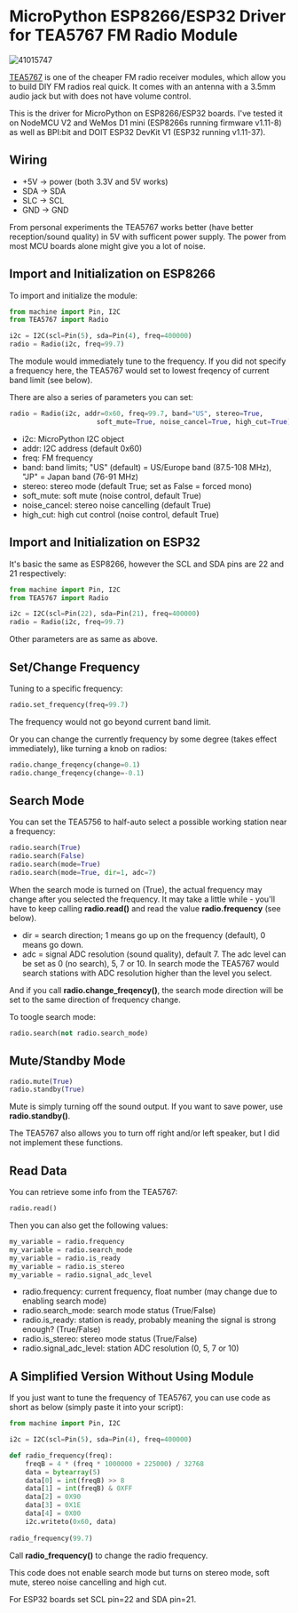 # MicroPython ESP8266/ESP32 Driver for TEA5767 FM Radio Module

![41015747](https://user-images.githubusercontent.com/44191076/64875299-62e6e300-d67f-11e9-92d2-b0bdd43494aa.jpg)

[TEA5767](https://www.sparkfun.com/datasheets/Wireless/General/TEA5767.pdf) is one of the cheaper FM radio receiver modules, which allow you to build DIY FM radios real quick. It comes with an antenna with a 3.5mm audio jack but with does not have volume control.

This is the driver for MicroPython on ESP8266/ESP32 boards. I've tested it on NodeMCU V2 and WeMos D1 mini (ESP8266s running firmware v1.11-8) as well as BPI:bit and DOIT ESP32 DevKit V1 (ESP32 running v1.11-37).

## Wiring

* +5V -> power (both 3.3V and 5V works)
* SDA -> SDA
* SLC -> SCL
* GND -> GND

From personal experiments the TEA5767 works better (have better reception/sound quality) in 5V with sufficent power supply. The power from most MCU boards alone might give you a lot of noise.

## Import and Initialization on ESP8266

To import and initialize the module:

```python
from machine import Pin, I2C
from TEA5767 import Radio

i2c = I2C(scl=Pin(5), sda=Pin(4), freq=400000)
radio = Radio(i2c, freq=99.7)
```

The module would immediately tune to the frequency. If you did not specify a frequency here, the TEA5767 would set to lowest freqency of current band limit (see below).

There are also a series of parameters you can set:

```python
radio = Radio(i2c, addr=0x60, freq=99.7, band="US", stereo=True,
                      soft_mute=True, noise_cancel=True, high_cut=True)
```

* i2c: MicroPython I2C object
* addr: I2C address (default 0x60)
* freq: FM frequency
* band: band limits; "US" (default) = US/Europe band (87.5-108 MHz), "JP" = Japan band (76-91 MHz)
* stereo: stereo mode (default True; set as False = forced mono)
* soft_mute: soft mute (noise control, default True)
* noise_cancel: stereo noise cancelling (default True)
* high_cut: high cut control (noise control, default True)

## Import and Initialization on ESP32

It's basic the same as ESP8266, however the SCL and SDA pins are 22 and 21 respectively:

```python
from machine import Pin, I2C
from TEA5767 import Radio

i2c = I2C(scl=Pin(22), sda=Pin(21), freq=400000)
radio = Radio(i2c, freq=99.7)
```

Other parameters are as same as above.

## Set/Change Frequency

Tuning to a specific frequency:

```python
radio.set_frequency(freq=99.7)
```

The frequency would not go beyond current band limit.

Or you can change the currently frequency by some degree (takes effect immediately), like turning a knob on radios:

```python
radio.change_freqency(change=0.1)
radio.change_freqency(change=-0.1)
```

## Search Mode

You can set the TEA5756 to half-auto select a possible working station near a frequency:

```python
radio.search(True)
radio.search(False)
radio.search(mode=True)
radio.search(mode=True, dir=1, adc=7)
```

When the search mode is turned on (True), the actual frequency may change after you selected the frequency. It may take a little while - you'll have to keep calling <b>radio.read()</b> and read the value <b>radio.frequency</b> (see below).

* dir = search direction; 1 means go up on the frequency (default), 0 means go down.
* adc = signal ADC resolution (sound quality), default 7. The adc level can be set as 0 (no search), 5, 7 or 10. In search mode the TEA5767 would search stations with ADC resolution higher than the level you select.

And if you call <b>radio.change_freqency()</b>, the search mode direction will be set to the same direction of frequency change.

To toogle search mode:

```python
radio.search(not radio.search_mode)
```

## Mute/Standby Mode

```python
radio.mute(True)
radio.standby(True)
```

Mute is simply turning off the sound output. If you want to save power, use <b>radio.standby()</b>.

The TEA5767 also allows you to turn off right and/or left speaker, but I did not implement these functions.

## Read Data

You can retrieve some info from the TEA5767:

```python
radio.read()
```

Then you can also get the following values:

```python
my_variable = radio.frequency
my_variable = radio.search_mode
my_variable = radio.is_ready
my_variable = radio.is_stereo
my_variable = radio.signal_adc_level
```

* radio.frequency: current frequency, float number (may change due to enabling search mode)
* radio.search_mode: search mode status (True/False)
* radio.is_ready: station is ready, probably meaning the signal is strong enough? (True/False)
* radio.is_stereo: stereo mode status (True/False)
* radio.signal_adc_level: station ADC resolution (0, 5, 7 or 10)

## A Simplified Version Without Using Module

If you just want to tune the frequency of TEA5767, you can use code as short as below (simply paste it into your script):

```python
from machine import Pin, I2C

i2c = I2C(scl=Pin(5), sda=Pin(4), freq=400000)

def radio_frequency(freq):
    freqB = 4 * (freq * 1000000 + 225000) / 32768
    data = bytearray(5)
    data[0] = int(freqB) >> 8
    data[1] = int(freqB) & 0XFF
    data[2] = 0X90
    data[3] = 0X1E
    data[4] = 0X00
    i2c.writeto(0x60, data)
    
radio_frequency(99.7)
```

Call <b>radio_frequency()</b> to change the radio frequency.

This code does not enable search mode but turns on stereo mode, soft mute, stereo noise cancelling and high cut.

For ESP32 boards set SCL pin=22 and SDA pin=21.
